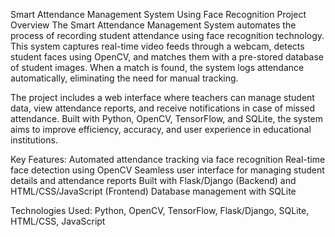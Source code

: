 Smart Attendance Management System Using Face Recognition 
Project Overview The Smart Attendance Management System automates the process of recording student attendance using face recognition technology. This system captures real-time video feeds through a webcam, detects student faces using OpenCV, and matches them with a pre-stored database of student images. When a match is found, the system logs attendance automatically, eliminating the need for manual tracking.

The project includes a web interface where teachers can manage student data, view attendance reports, and receive notifications in case of missed attendance. Built with Python, OpenCV, TensorFlow, and SQLite, the system aims to improve efficiency, accuracy, and user experience in educational institutions.

Key Features: Automated attendance tracking via face recognition Real-time face detection using OpenCV Seamless user interface for managing student details and attendance reports Built with Flask/Django (Backend) and HTML/CSS/JavaScript (Frontend) Database management with SQLite

Technologies Used: Python, OpenCV, TensorFlow, Flask/Django, SQLite, HTML/CSS, JavaScript
